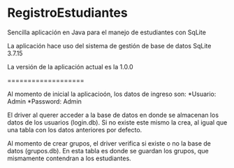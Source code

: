 RegistroEstudiantes
===================

Sencilla aplicación en Java para el manejo de estudiantes con SqLite

La aplicación hace uso del sistema de gestión de base de datos SqLite 3.7.15

La versión de la aplicación actual es la 1.0.0

===================

Al momento de inicial la aplicacioón, los datos de ingreso son: 
*Usuario:    Admin
*Password:   Admin

El driver al querer acceder a la base de datos en donde se almacenan los datos de los usuarios (login.db). Si no existe este mismo la crea, al igual que una tabla con los datos anteriores por defecto.

Al momento de crear grupos, el driver verifica si existe o no la base de datos (grupos.db). En esta tabla es donde se guardan los grupos, que mismamente contendran a los estudiantes.
